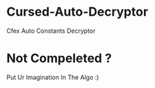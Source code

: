 # Cursed-Auto-Decryptor
Cfex Auto Constants Decryptor

# Not Compeleted ?
Put Ur Imagination In The Algo :)
